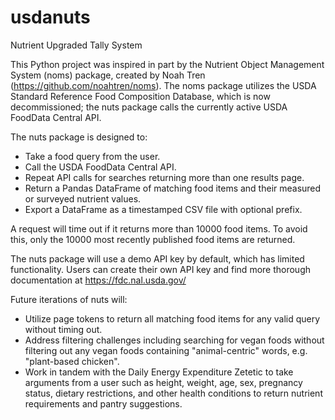 # usdanuts
Nutrient Upgraded Tally System

This Python project was inspired in part by the Nutrient Object Management System (noms) package, created by Noah Tren (https://github.com/noahtren/noms). 
The noms package utilizes the USDA Standard Reference Food Composition Database, which is now decommissioned; the nuts package calls the currently active USDA FoodData Central API.

The nuts package is designed to: 
- Take a food query from the user.
- Call the USDA FoodData Central API.
- Repeat API calls for searches returning more than one results page.
- Return a Pandas DataFrame of matching food items and their measured or surveyed nutrient values.
- Export a DataFrame as a timestamped CSV file with optional prefix.

A request will time out if it returns more than 10000 food items. To avoid this, only the 10000 most recently published food items are returned.

The nuts package will use a demo API key by default, which has limited functionality. 
Users can create their own API key and find more thorough documentation at https://fdc.nal.usda.gov/

Future iterations of nuts will:
- Utilize page tokens to return all matching food items for any valid query without timing out.
- Address filtering challenges including searching for vegan foods without filtering out any vegan foods containing "animal-centric" words, e.g. "plant-based chicken".
- Work in tandem with the Daily Energy Expenditure Zetetic to take arguments from a user such as height, weight, age, sex, pregnancy status, dietary restrictions, and other health conditions to return nutrient requirements and pantry suggestions.
